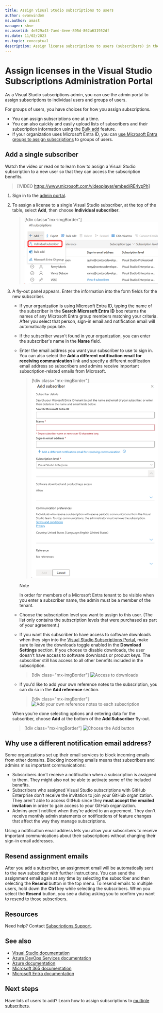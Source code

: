 ```yaml
---
title: Assign Visual Studio subscriptions to users
author: evanwindom
ms.author: amast
manager: shve
ms.assetid: 4e529a43-7aed-4eee-895d-862a631952df
ms.date: 11/02/2023
ms.topic: conceptual
description: Assign license subscriptions to users (subscribers) in the Subscriptions Administration Portal, set up email notifications, and send assignment messages.
---
```


# Assign licenses in the Visual Studio Subscriptions Administration Portal

As a Visual Studio subscriptions admin, you can use the admin portal to assign subscriptions to individual users and groups of users.

For groups of users, you have choices for how you assign subscriptions.  
+ You can assign subscriptions one at a time.
+ You can also quickly and easily upload lists of subscribers and their subscription information using the [Bulk add](assign-license-bulk.md) feature.
+ If your organization uses Microsoft Entra ID, you can [use Microsoft Entra groups to assign subscriptions](./assign-license-bulk.md#use-entra-id-groups-to-assign-subscriptions) to groups of users.  


## Add a single subscriber

Watch the video or read on to learn how to assign a Visual Studio subscription to a new user so that they can access the subscription benefits.
 

> [!VIDEO https://www.microsoft.com/videoplayer/embed/RE4vpPh]


1. Sign in to the [admin portal](https://manage.visualstudio.com).
2. To assign a license to a single Visual Studio subscriber, at the top of the table, select **Add**, then choose **Individual subscriber**.
   > [!div class="mx-imgBorder"]
   > ![Add a single subscriber](_img/assign-license-add/add-subscriber-individual.png "Screenshot of the subscriber list in the manage portal. Individual subscriber in the add menu is highlighted.")
3. A fly-out panel appears.  Enter the information into the form fields for the new subscriber. 
   + If your organization is using Microsoft Entra ID, typing the name of the subscriber in the **Search Microsoft Entra ID** box returns the names of any Microsoft Entra group members matching your criteria.  After you select that person, sign-in email and notification email will automatically populate.  
   + If the subscriber wasn't found in your organization, you can enter the subscriber's name in the **Name** field.  
   + Enter the email address you want your subscriber to use to sign in.  You can also select the **Add a different notification email for receiving communication** link and specify a different notification email address so subscribers and admins receive important subscription-related emails from Microsoft.
      > [!div class="mx-imgBorder"]
      > ![Subscriber details](_img/assign-license-add/subscriber-details.png "Screenshot of the Add subsriber dialog showing fields for subscriber details.")

      > [!NOTE]
      > In order for members of a Microsoft Entra tenant to be visible when you enter a subscriber name, the admin must be a member of the tenant. 
   + Choose the subscription level you want to assign to this user.  (The list only contains the subscription levels that were purchased as part of your agreement.)  
   + If you want this subscriber to have access to software downloads when they sign into the [Visual Studio Subscriptions Portal](https://my.visualstudio.com?wt.mc_id=o~msft~docs), make sure to leave the downloads toggle enabled in the **Download Settings** section. If you choose to disable downloads, the user doesn't have access to software downloads or product keys.  The subscriber still has access to all other benefits included in the subscription.
     > [!div class="mx-imgBorder"]
     > ![Access to downloads](media/access-to-downloads.png "Screenshot of the download settings option dialog.  Allow is selected by default.")

   + If you'd like to add your own reference notes to the subscription, you can do so in the **Add reference** section.
      > [!div class="mx-imgBorder"]
      > ![Add your own reference notes to each subscription](media/add-subscriber-reference-notes.png "Screenshot of the reference field used for making notes about the assignment.")

    When you're done selecting options and entering data for the subscriber, choose **Add** at the bottom of the **Add Subscriber** fly-out.
      > [!div class="mx-imgBorder"]
      > ![Choose the Add button](media/add-button.png "Screenshot of the bottom of the Add subscriber dialog showing the Add button.")

## Why use a different notification email address?

Some organizations set up their email services to block incoming emails from other domains.  Blocking incoming emails means that subscribers and admins miss important communications:
  + Subscribers don't receive a notification when a subscription is assigned to them.  They might also not be able to activate some of the included benefits.  
  + Subscribers who assigned Visual Studio subscriptions with GitHub Enterprise don't receive the invitation to join your GitHub organization. They aren't able to access GitHub since they **must accept the emailed invitation** in order to gain access to your GitHub organization. 
  + Admins aren't notified when they're added to an agreement.  They don't receive monthly admin statements or notifications of feature changes that affect the way they manage subscriptions.

Using a notification email address lets you allow your subscribers to receive important communications about their subscriptions without changing their sign-in email addresses.  

## Resend assignment emails

After you add a subscriber, an assignment email will be automatically sent to the new subscriber with further instructions. You can send the assignment email again at any time by selecting the subscriber and then selecting the **Resend** button in the top menu.  To resend emails to multiple users, hold down the **Ctrl** key while selecting the subscribers.  When you select the **Resend** button, you see a dialog asking you to confirm you want to resend to those subscribers.  


## Resources

Need help?  Contact [Subscriptions Support](https://aka.ms/vsadminhelp).

## See also

+ [Visual Studio documentation](/visualstudio/)
+ [Azure DevOps Services documentation](/azure/devops/)
+ [Azure documentation](/azure/)
+ [Microsoft 365 documentation](/microsoft-365/)
+ [Microsoft Entra documentation](https://learn.microsoft.com/entra/)

## Next steps

Have lots of users to add?  Learn how to assign subscriptions to [multiple subscribers](assign-license-bulk.md).
